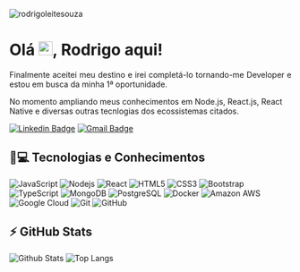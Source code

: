 <p align="left"><img src="https://komarev.com/ghpvc/?username=rodrigoleitesouza" alt="rodrigoleitesouza" /></p>


<h1 align = "justify"> Olá <img src="https://media.giphy.com/media/hvRJCLFzcasrR4ia7z/giphy.gif" width="25px">, Rodrigo aqui!</h1>
<p align = "justify">Finalmente aceitei meu destino e irei completá-lo tornando-me Developer e estou em busca da minha 1ª oportunidade.</p>

No momento ampliando meus conhecimentos em Node.js, React.js, React Native e diversas outras tecnlogias dos ecossistemas citados.

[![Linkedin Badge](https://img.shields.io/badge/-Rodrigo-blue?style=flat-square&logo=Linkedin&logoColor=white&link=https://www.linkedin.com/in/rodrigoleitesouzadev/)](https://www.linkedin.com/in/rodrigoleitesouzadev/)
[![Gmail Badge](https://img.shields.io/badge/-rodrigo@gmail.com-c14438?style=flat-square&logo=Gmail&logoColor=white&link=mailto:rodrigoleitesouzadev@gmail.com)](mailto:rodrigoleitesouzadev@gmail.com)

## 🚀💻 Tecnologias e Conhecimentos

![JavaScript](https://img.shields.io/badge/-JavaScript-black?style=flat-square&logo=javascript)
![Nodejs](https://img.shields.io/badge/-Nodejs-black?style=flat-square&logo=Node.js)
![React](https://img.shields.io/badge/-React-black?style=flat-square&logo=react)
![HTML5](https://img.shields.io/badge/-HTML5-E34F26?style=flat-square&logo=html5&logoColor=white)
![CSS3](https://img.shields.io/badge/-CSS3-1572B6?style=flat-square&logo=css3)
![Bootstrap](https://img.shields.io/badge/-Bootstrap-563D7C?style=flat-square&logo=bootstrap)
![TypeScript](https://img.shields.io/badge/-TypeScript-007ACC?style=flat-square&logo=typescript)
![MongoDB](https://img.shields.io/badge/-MongoDB-black?style=flat-square&logo=mongodb)
![PostgreSQL](https://img.shields.io/badge/-PostgreSQL-336791?style=flat-square&logo=postgresql)
![Docker](https://img.shields.io/badge/-Docker-black?style=flat-square&logo=docker)
![Amazon AWS](https://img.shields.io/badge/Amazon%20AWS-232F3E?style=flat-square&logo=amazon-aws)
![Google Cloud](https://img.shields.io/badge/Google%20Cloud-black?style=flat-square&logo=google-cloud)
![Git](https://img.shields.io/badge/-Git-black?style=flat-square&logo=git)
![GitHub](https://img.shields.io/badge/-GitHub-181717?style=flat-square&logo=github)


## ⚡ GitHub Stats

![Github Stats](https://github-readme-stats.vercel.app/api?username=rodrigoleitesouza&show_icons=true&count_private=true&show_icons=true&include_all_commits=true)
![Top Langs](https://github-readme-stats.vercel.app/api/top-langs/?username=rodrigoleitesouza&hide=TeX&layout=compact)
